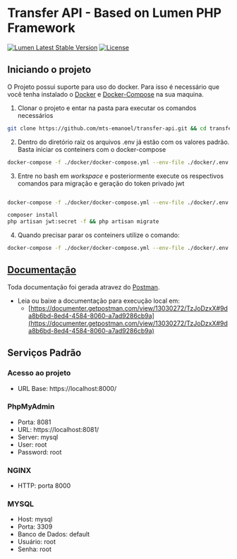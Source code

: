 # Transfer API - Based on Lumen PHP Framework
[![Lumen Latest Stable Version](https://img.shields.io/packagist/v/laravel/framework)](https://packagist.org/packages/laravel/lumen-framework)
[![License](https://img.shields.io/packagist/l/laravel/framework)](https://packagist.org/packages/laravel/lumen-framework)

## Iniciando o projeto

O Projeto possui suporte para uso do docker. Para isso é necessário que você tenha instalado o [Docker](https://docs.docker.com/engine/install/) e [Docker-Compose](https://docs.docker.com/compose/install/) na sua maquina.

1. Clonar o projeto e entar na pasta para executar os comandos necessários
~~~bash
git clone https://github.com/mts-emanoel/transfer-api.git && cd transfer-api
~~~

2. Dentro do diretório raiz os arquivos .env já estão com os valores padrão. Basta iniciar os conteiners com o docker-compose
~~~bash
docker-compose -f ./docker/docker-compose.yml --env-file ./docker/.env up -d nginx mysql phpmyadmin workspace
~~~

3. Entre no bash em _workspace_ e posteriormente execute os respectivos comandos para migração e geração do token privado jwt
~~~bash

docker-compose -f ./docker/docker-compose.yml --env-file ./docker/.env exec workspace bash

composer install
php artisan jwt:secret -f && php artisan migrate

~~~

4. Quando precisar parar os conteiners utilize o comando:
~~~bash
docker-compose -f ./docker/docker-compose.yml --env-file ./docker/.env down
~~~


## [Documentação](https://documenter.getpostman.com/view/13030272/TzJoDzxX#9da8b6bd-8ed4-4584-8060-a7ad9286cb9a)

Toda documentação foi gerada atravez do [Postman](https://www.postman.com/).
 - Leia ou baixe a documentação para execução local em: 
   - [https://documenter.getpostman.com/view/13030272/TzJoDzxX#9da8b6bd-8ed4-4584-8060-a7ad9286cb9a](https://documenter.getpostman.com/view/13030272/TzJoDzxX#9da8b6bd-8ed4-4584-8060-a7ad9286cb9a)

## Serviços Padrão

### Acesso ao projeto
- URL Base: https://localhost:8000/

### PhpMyAdmin
- Porta: 8081
- URL: https://localhost:8081/
- Server: mysql
- User: root
- Password: root

### NGINX
- HTTP: porta 8000

### MYSQL
- Host: mysql
- Porta: 3309
- Banco de Dados: default
- Usuário: root
- Senha: root

